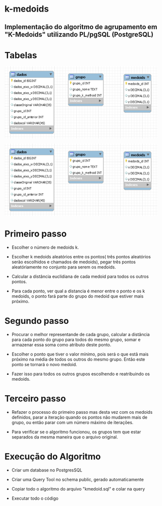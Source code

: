 # k-medoids
Implementação do algoritmo de agrupamento em "K-Medoids" utilizando PL/pgSQL (PostgreSQL)
--
# Tabelas

![](/modelo.PNG)

<img src="/modelo.PNG">

# Primeiro passo 
  
  - Escolher o número de medoids k.

  - Escolher k medoids aleatórios entre os pontos( três pontos aleatórios serão escolhidos e chamados de medoids), pegar três pontos aleatóriamente no conjunto para serem os medoids.

 - Calcular a distância euclidiana de cada medoid para todos os outros pontos.

 - Para cada ponto, ver qual a distancia é menor entre o ponto e os k medoids, o ponto 
fará parte do grupo do medoid que estiver mais próximo.

# Segundo passo

- Procurar o melhor representande de cada grupo, calcular a distância para cada ponto do grupo para todos do mesmo grupo, somar e armazenar essa soma como atributo deste ponto.

- Escolher o ponto que tiver o valor mínimo, pois será o que estã mais próximo na média de todos os outros do mesmo grupo. Então este ponto se tornará o novo medoid.

- Fazer isso para todos os outros grupos escolhendo e reatribuindo os medoids.

# Terceiro passo

- Refazer o processo do primeiro passo mas desta vez com os medoids definidos, parar a iteração quando os pontos não mudarem mais de grupo, ou então parar com um número máximo de iterações.

- Para verificar se o algoritmo funcionou, os grupos tem que estar separados da mesma maneira que o arquivo original.

# Execução do Algoritmo

- Criar um database no PostgresSQL

- Criar uma Query Tool no schema public, gerado automaticamente

- Copiar todo o algoritmo do arquivo "kmedoid.sql" e colar na query

- Executar todo o código


